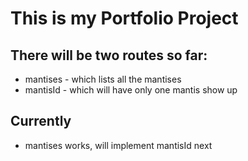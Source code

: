 # This is my Portfolio Project

## There will be two routes so far:

- mantises - which lists all the mantises
- mantisId - which will have only one mantis show up

## Currently

- mantises works, will implement mantisId next
